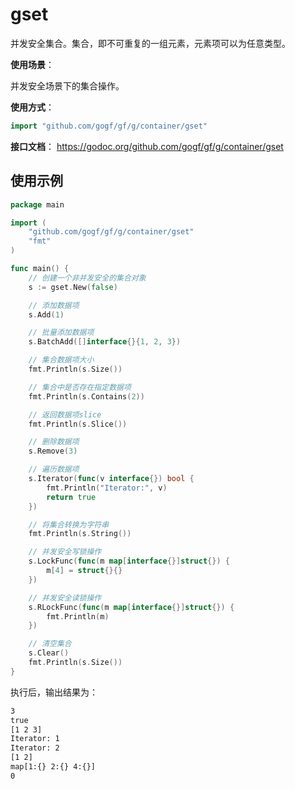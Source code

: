 # gset

并发安全集合。集合，即不可重复的一组元素，元素项可以为任意类型。

**使用场景**：

并发安全场景下的集合操作。

**使用方式**：
```go
import "github.com/gogf/gf/g/container/gset"
```

**接口文档**：
https://godoc.org/github.com/gogf/gf/g/container/gset


## 使用示例
```go
package main

import (
    "github.com/gogf/gf/g/container/gset"
    "fmt"
)

func main() {
    // 创建一个非并发安全的集合对象
    s := gset.New(false)

    // 添加数据项
    s.Add(1)

    // 批量添加数据项
    s.BatchAdd([]interface{}{1, 2, 3})

    // 集合数据项大小
    fmt.Println(s.Size())

    // 集合中是否存在指定数据项
    fmt.Println(s.Contains(2))

    // 返回数据项slice
    fmt.Println(s.Slice())

    // 删除数据项
    s.Remove(3)

    // 遍历数据项
    s.Iterator(func(v interface{}) bool {
        fmt.Println("Iterator:", v)
        return true
    })

    // 将集合转换为字符串
    fmt.Println(s.String())

    // 并发安全写锁操作
    s.LockFunc(func(m map[interface{}]struct{}) {
        m[4] = struct{}{}
    })

    // 并发安全读锁操作
    s.RLockFunc(func(m map[interface{}]struct{}) {
        fmt.Println(m)
    })

    // 清空集合
    s.Clear()
    fmt.Println(s.Size())
}
```
执行后，输出结果为：
```html
3
true
[1 2 3]
Iterator: 1
Iterator: 2
[1 2]
map[1:{} 2:{} 4:{}]
0
```
